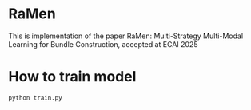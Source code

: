 # RaMen
This is implementation of the paper RaMen: Multi-Strategy Multi-Modal Learning for Bundle Construction, accepted at ECAI 2025

# How to train model
```
python train.py
```
